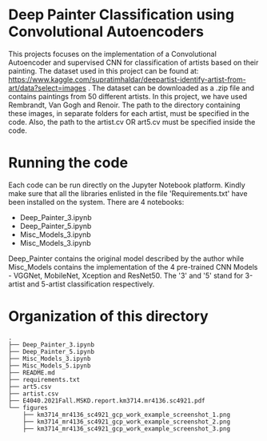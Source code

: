 # Deep Painter Classification using Convolutional Autoencoders

This projects focuses on the implementation of a Convolutional Autoencoder and supervised CNN for classification of artists based on their painting. The dataset used in this project can be found at: https://www.kaggle.com/supratimhaldar/deepartist-identify-artist-from-art/data?select=images . The dataset can be downloaded as a .zip file and contains paintings from 50 different artists. In this project, we have used Rembrandt, Van Gogh and Renoir. The path to the directory containing these images, in separate folders for each artist, must be specified in the code. Also, the path to the artist.cv OR art5.cv must be specified inside the code.

# Running the code

Each code can be run directly on the Jupyter Notebook platform. Kindly make sure that all the libraries enlisted in the file 'Requirements.txt' have been installed on the system.
There are 4 notebooks:

- Deep_Painter_3.ipynb
- Deep_Painter_5.ipynb
- Misc_Models_3.ipynb
- Misc_Models_3.ipynb

Deep_Painter contains the original model described by the author while Misc_Models contains the implementation of the 4 pre-trained CNN Models - VGGNet, MobileNet, Xception and ResNet50. The '3' and '5' stand for 3-artist and 5-artist classification respectively.

# Organization of this directory

```
.
├── Deep_Painter_3.ipynb
├── Deep_Painter_5.ipynb
├── Misc_Models_3.ipynb
├── Misc_Models_5.ipynb
├── README.md
├── requirements.txt
├── art5.csv
├── artist.csv
├── E4040.2021Fall.MSKD.report.km3714.mr4136.sc4921.pdf
└── figures
    ├── km3714_mr4136_sc4921_gcp_work_example_screenshot_1.png
    ├── km3714_mr4136_sc4921_gcp_work_example_screenshot_2.png
    ├── km3714_mr4136_sc4921_gcp_work_example_screenshot_3.png
